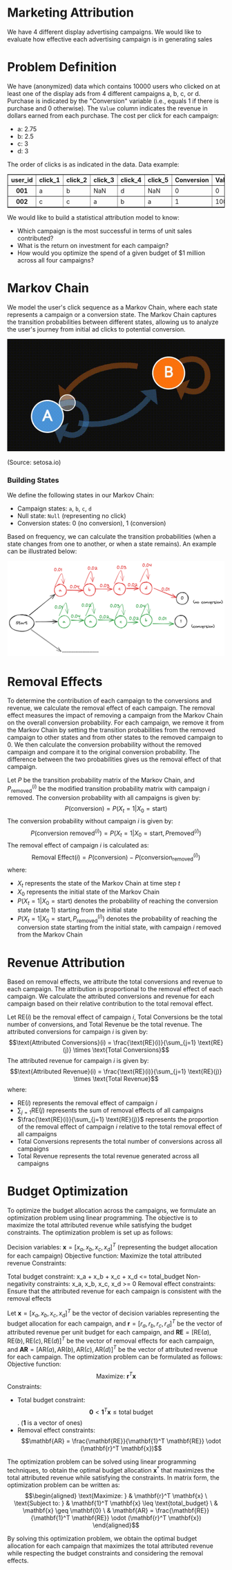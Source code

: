# Marketing Attribution
We have 4 different display advertising campaigns. We would like to evaluate how effective each advertising campaign is in generating sales

# Problem Definition
We have (anonymized) data which contains 10000 users who clicked on at least one of the display ads from 4 different campaigns a, b, c, or d. Purchase is indicated by the "Conversion" variable (i.e., equals 1 if there is purchase and 0 otherwise). The `Value` column indicates the revenue in dollars earned from each purchase. The cost per click for each campaign:
* a: 2.75
* b: 2.5
* c: 3
* d: 3

The order of clicks is as indicated in the data. Data example:

<div>
<table border="1" class="dataframe">
  <thead>
    <tr style="text-align: left;">
      <th>user_id</th>
      <th>click_1</th>
      <th>click_2</th>
      <th>click_3</th>
      <th>click_4</th>
      <th>click_5</th>
      <th>Conversion</th>
      <th>Value</th>
    </tr>
  </thead>
  <tbody>
    <tr>
      <th>001</th>
      <td>a</td>
      <td>b</td>
      <td>NaN</td>
      <td>d</td>
      <td>NaN</td>
      <td>0</td>
      <td>0</td>
    </tr>
    <tr>
      <th>002</th>
      <td>c</td>
      <td>c</td>
      <td>a</td>
      <td>b</td>
      <td>a</td>
      <td>1</td>
      <td>100</td>
    </tr>
  </tbody>
</table>
</div>


We would like to build a statistical attribution model to know:
* Which campaign is the most successful in terms of unit sales contributed?
* What is the return on investment for each campaign?
* How would you optimize the spend of a given budget of $1 million across all four campaigns?

# Markov Chain

We model the user's click sequence as a Markov Chain, where each state represents a campaign or a conversion state. 
The Markov Chain captures the transition probabilities between different states, allowing us to analyze the user's journey from initial ad clicks to potential conversion.

![HMM](https://raw.githubusercontent.com/nvlinhvn/marketing-attribution/linh-dev/img/HMM.gif)

(Source: setosa.io)

### Building States
We define the following states in our Markov Chain:
* Campaign states: `a`, `b`, `c`, `d`
* Null state: `Null` (representing no click)
* Conversion states: 0 (no conversion), 1 (conversion)

Based on frequency, we can calculate the transition probabilities (when a state changes from one to another, or when a state remains). An example can be illustrated below:

![HMM](https://raw.githubusercontent.com/nvlinhvn/marketing-attribution/linh-dev/img/HMM.png)

# Removal Effects
To determine the contribution of each campaign to the conversions and revenue, we calculate the removal effect of each campaign. The removal effect measures the impact of removing a campaign from the Markov Chain on the overall conversion probability.
For each campaign, we remove it from the Markov Chain by setting the transition probabilities from the removed campaign to other states and from other states to the removed campaign to 0. We then calculate the conversion probability without the removed campaign and compare it to the original conversion probability. The difference between the two probabilities gives us the removal effect of that campaign.

Let $P$ be the transition probability matrix of the Markov Chain, and $P_{\text{removed}}^{(i)}$ be the modified transition probability matrix with campaign $i$ removed.
The conversion probability with all campaigns is given by:
$$P(\text{conversion}) = P(X_t = 1 | X_0 = \text{start})$$
The conversion probability without campaign $i$ is given by:
$$P(\text{conversion}{\text{ removed}}^{(i)}) = P(X_t = 1 | X_0 = \text{start}, P{\text{removed}}^{(i)})$$
The removal effect of campaign $i$ is calculated as:
$$\text{Removal Effect}(i) = P(\text{conversion}) - P(\text{conversion}_{\text{removed}}^{(i)})$$
where:

* $X_t$ represents the state of the Markov Chain at time step $t$
* $X_0$ represents the initial state of the Markov Chain
* $P(X_t = 1 | X_0 = \text{start})$ denotes the probability of reaching the conversion state (state 1) starting from the initial state
* $P(X_t = 1 | X_0 = \text{start}, P_{\text{removed}}^{(i)})$ denotes the probability of reaching the conversion state starting from the initial state, with campaign $i$ removed from the Markov Chain

# Revenue Attribution
Based on removal effects, we attribute the total conversions and revenue to each campaign. The attribution is proportional to the removal effect of each campaign. We calculate the attributed conversions and revenue for each campaign based on their relative contribution to the total removal effect.

Let $\text{RE}(i)$ be the removal effect of campaign $i$, $\text{Total Conversions}$ be the total number of conversions, and $\text{Total Revenue}$ be the total revenue.
The attributed conversions for campaign $i$ is given by:
$$\text{Attributed Conversions}(i) = \frac{\text{RE}(i)}{\sum_{j=1} \text{RE}(j)} \times \text{Total Conversions}$$
The attributed revenue for campaign $i$ is given by:
$$\text{Attributed Revenue}(i) = \frac{\text{RE}(i)}{\sum_{j=1} \text{RE}(j)} \times \text{Total Revenue}$$
where:

* $\text{RE}(i)$ represents the removal effect of campaign $i$
* $\sum_{j=1} \text{RE}(j)$ represents the sum of removal effects of all campaigns
* $\frac{\text{RE}(i)}{\sum_{j=1} \text{RE}(j)}$ represents the proportion of the removal effect of campaign $i$ relative to the total removal effect of all campaigns
* $\text{Total Conversions}$ represents the total number of conversions across all campaigns
* $\text{Total Revenue}$ represents the total revenue generated across all campaigns

# Budget Optimization
To optimize the budget allocation across the campaigns, we formulate an optimization problem using linear programming. The objective is to maximize the total attributed revenue while satisfying the budget constraints.
The optimization problem is set up as follows:

Decision variables: $\mathbf{x} = [x_a, x_b, x_c, x_d]^T$ (representing the budget allocation for each campaign)
Objective function: Maximize the total attributed revenue
Constraints:

Total budget constraint: x_a + x_b + x_c + x_d <= total_budget
Non-negativity constraints: x_a, x_b, x_c, x_d >= 0
Removal effect constraints: Ensure that the attributed revenue for each campaign is consistent with the removal effects

Let $\mathbf{x} = [x_a, x_b, x_c, x_d]^T$ be the vector of decision variables representing the budget allocation for each campaign, and $\mathbf{r} = [r_a, r_b, r_c, r_d]^T$ be the vector of attributed revenue per unit budget for each campaign, and $\mathbf{RE} = [\text{RE}(a), \text{RE}(b), \text{RE}(c), \text{RE}(d)]^T$ be the vector of removal effects for each campaign, and $\mathbf{AR} = [\text{AR}(a), \text{AR}(b), \text{AR}(c), \text{AR}(d)]^T$ be the vector of attributed revenue for each campaign.
The optimization problem can be formulated as follows:
Objective function:
$$\text{Maximize: } \mathbf{r}^T \mathbf{x}$$
Constraints:

* Total budget constraint: $$\mathbf{0} < \mathbf{1}^T \mathbf{x} \leq \text{total budget}$$. ($\mathbf{1}$ is a vector of ones)
* Removal effect constraints: $$\mathbf{AR} = \frac{\mathbf{RE}}{\mathbf{1}^T \mathbf{RE}} \odot (\mathbf{r}^T \mathbf{x})$$

The optimization problem can be solved using linear programming techniques, to obtain the optimal budget allocation $\mathbf{x}^*$ that maximizes the total attributed revenue while satisfying the constraints.
In matrix form, the optimization problem can be written as:
$$\begin{aligned}
\text{Maximize: } & \mathbf{r}^T \mathbf{x} \
\text{Subject to: } & \mathbf{1}^T \mathbf{x} \leq \text{total_budget} \
& \mathbf{x} \geq \mathbf{0} \
& \mathbf{AR} = \frac{\mathbf{RE}}{\mathbf{1}^T \mathbf{RE}} \odot (\mathbf{r}^T \mathbf{x})
\end{aligned}$$

By solving this optimization problem, we obtain the optimal budget allocation for each campaign that maximizes the total attributed revenue while respecting the budget constraints and considering the removal effects.
